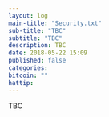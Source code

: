 ```yaml
---
layout: log
main-title: "Security.txt"
sub-title: "TBC"
subtitle: "TBC"
description: TBC
date: 2018-05-22 15:09
published: false
categories: 
bitcoin: ""
hattip: 
---
```


TBC
